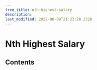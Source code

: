 ```yaml
---
tree_title: nth-highest-salary
description: 
last_modified: 2022-06-09T21:23:28.2328
---
```


# Nth Highest Salary

## Contents
